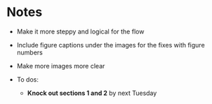 # Notes
- Make it more steppy and logical for the flow
- Include figure captions under the images for the fixes with figure numbers
- Make more images more clear

- To dos:
    - **Knock out sections 1 and 2** by next Tuesday

